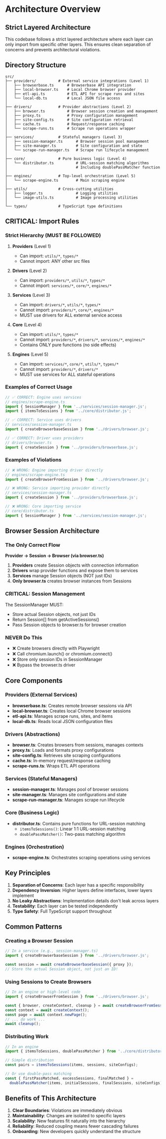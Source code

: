 # Architecture Overview

## Strict Layered Architecture

This codebase follows a strict layered architecture where each layer can only import from specific other layers. This ensures clean separation of concerns and prevents architectural violations.

## Directory Structure

```
src/
├── providers/          # External service integrations (Level 1)
│   ├── browserbase.ts      # Browserbase API integration
│   ├── local-browser.ts    # Local Chrome browser provider
│   ├── etl-api.ts          # ETL API for scrape runs and sites
│   └── local-db.ts         # Local JSON file access
│
├── drivers/            # Provider abstractions (Level 2)
│   ├── browser.ts          # Browser session creation and management
│   ├── proxy.ts            # Proxy configuration management
│   ├── site-config.ts      # Site configuration retrieval
│   ├── cache.ts            # Request/response caching
│   └── scrape-runs.ts      # Scrape run operations wrapper
│
├── services/           # Stateful managers (Level 3)
│   ├── session-manager.ts      # Browser session pool management
│   ├── site-manager.ts         # Site configuration and state
│   └── scrape-run-manager.ts   # Scrape run lifecycle management
│
├── core/               # Pure business logic (Level 4)
│   └── distributor.ts          # URL-session matching algorithms
│                               # Including doublePassMatcher function
│
├── engines/            # Top-level orchestration (Level 5)
│   └── scrape-engine.ts        # Main scraping engine
│
├── utils/              # Cross-cutting utilities
│   ├── logger.ts               # Logging utilities
│   └── image-utils.ts          # Image processing utilities
│
└── types/              # TypeScript type definitions
```

## CRITICAL: Import Rules

### Strict Hierarchy (MUST BE FOLLOWED)

1. **Providers** (Level 1)
   - Can import: `utils/*`, `types/*`
   - Cannot import: ANY other src files

2. **Drivers** (Level 2)
   - Can import: `providers/*`, `utils/*`, `types/*`
   - Cannot import: `services/*`, `core/*`, `engines/*`

3. **Services** (Level 3)
   - Can import: `drivers/*`, `utils/*`, `types/*`
   - Cannot import: `providers/*`, `core/*`, `engines/*`
   - MUST use drivers for ALL external service access

4. **Core** (Level 4)
   - Can import: `utils/*`, `types/*`
   - Cannot import: `providers/*`, `drivers/*`, `services/*`, `engines/*`
   - Contains ONLY pure functions (no side effects)

5. **Engines** (Level 5)
   - Can import: `services/*`, `core/*`, `utils/*`, `types/*`
   - Cannot import: `providers/*`, `drivers/*`
   - MUST use services for ALL stateful operations

### Examples of Correct Usage

```typescript
// ✅ CORRECT: Engine uses services
// engines/scrape-engine.ts
import { SessionManager } from '../services/session-manager.js';
import { itemsToSessions } from '../core/distributor.js';

// ✅ CORRECT: Service uses drivers
// services/session-manager.ts
import { createBrowserbaseSession } from '../drivers/browser.js';

// ✅ CORRECT: Driver uses providers
// drivers/browser.ts
import { createSession } from '../providers/browserbase.js';
```

### Examples of Violations

```typescript
// ❌ WRONG: Engine importing driver directly
// engines/scrape-engine.ts
import { createBrowserFromSession } from '../drivers/browser.js';

// ❌ WRONG: Service importing provider directly
// services/session-manager.ts
import { createSession } from '../providers/browserbase.js';

// ❌ WRONG: Core importing service
// core/distributor.ts
import { SessionManager } from '../services/session-manager.js';
```

## Browser Session Architecture

### The Only Correct Flow

**Provider → Session → Browser (via browser.ts)**

1. **Providers** create Session objects with connection information
2. **Drivers** wrap provider functions and expose them to services
3. **Services** manage Session objects (NOT just IDs)
4. **Only browser.ts** creates browser instances from Sessions

### CRITICAL: Session Management

The SessionManager MUST:
- Store actual Session objects, not just IDs
- Return Session[] from getActiveSessions()
- Pass Session objects to browser.ts for browser creation

### NEVER Do This

- ❌ Create browsers directly with Playwright
- ❌ Call chromium.launch() or chromium.connect()
- ❌ Store only session IDs in SessionManager
- ❌ Bypass the browser.ts driver

## Core Components

### Providers (External Services)
- **browserbase.ts**: Creates remote browser sessions via API
- **local-browser.ts**: Creates local Chrome browser sessions
- **etl-api.ts**: Manages scrape runs, sites, and items
- **local-db.ts**: Reads local JSON configuration files

### Drivers (Abstractions)
- **browser.ts**: Creates browsers from sessions, manages contexts
- **proxy.ts**: Loads and formats proxy configurations
- **site-config.ts**: Retrieves site scraping configurations
- **cache.ts**: In-memory request/response caching
- **scrape-runs.ts**: Wraps ETL API operations

### Services (Stateful Managers)
- **session-manager.ts**: Manages pool of browser sessions
- **site-manager.ts**: Manages site configurations and state
- **scrape-run-manager.ts**: Manages scrape run lifecycle

### Core (Business Logic)
- **distributor.ts**: Contains pure functions for URL-session matching
  - `itemsToSessions()`: Linear 1:1 URL-session matching
  - `doublePassMatcher()`: Two-pass matching algorithm

### Engines (Orchestration)
- **scrape-engine.ts**: Orchestrates scraping operations using services

## Key Principles

1. **Separation of Concerns**: Each layer has a specific responsibility
2. **Dependency Inversion**: Higher layers define interfaces, lower layers implement
3. **No Leaky Abstractions**: Implementation details don't leak across layers
4. **Testability**: Each layer can be tested independently
5. **Type Safety**: Full TypeScript support throughout

## Common Patterns

### Creating a Browser Session

```typescript
// In a service (e.g., session-manager.ts)
import { createBrowserbaseSession } from '../drivers/browser.js';

const session = await createBrowserbaseSession({ proxy });
// Store the actual Session object, not just an ID!
```

### Using Sessions to Create Browsers

```typescript
// In an engine or high-level code
import { createBrowserFromSession } from '../drivers/browser.js';

const { browser, createContext, cleanup } = await createBrowserFromSession(session);
const context = await createContext();
const page = await context.newPage();
// ... do work ...
await cleanup();
```

### Distributing Work

```typescript
// In an engine
import { itemsToSessions, doublePassMatcher } from '../core/distributor.js';

// Simple distribution
const pairs = itemsToSessions(items, sessions, siteConfigs);

// Or use double-pass matching
const { firstPassMatched, excessSessions, finalMatched } = 
  doublePassMatcher(items, initialSessions, finalSessions, siteConfigs);
```

## Benefits of This Architecture

1. **Clear Boundaries**: Violations are immediately obvious
2. **Maintainability**: Changes are isolated to specific layers
3. **Scalability**: New features fit naturally into the hierarchy
4. **Reliability**: Reduced coupling means fewer cascading failures
5. **Onboarding**: New developers quickly understand the structure